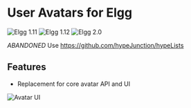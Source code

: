 User Avatars for Elgg
=====================
![Elgg 1.11](https://img.shields.io/badge/Elgg-1.11.x-orange.svg?style=flat-square)
![Elgg 1.12](https://img.shields.io/badge/Elgg-1.12.x-orange.svg?style=flat-square)
![Elgg 2.0](https://img.shields.io/badge/Elgg-2.0.x-orange.svg?style=flat-square)

*ABANDONED*
Use https://github.com/hypeJunction/hypeLists


## Features

 * Replacement for core avatar API and UI

![Avatar UI](https://raw.github.com/hypeJunction/Elgg-avatars/master/screenshots/avatar_ui.png "Avatar UI")

